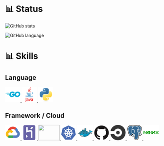 <!--
**mintak21/mintak21** is a ✨ _special_ ✨ repository because its `README.md` (this file) appears on your GitHub profile.

Here are some ideas to get you started:

- 🔭 I’m currently working on ...
- 🌱 I’m currently learning ...
- 👯 I’m looking to collaborate on ...
- 🤔 I’m looking for help with ...
- 💬 Ask me about ...
- 📫 How to reach me: ...
- 😄 Pronouns: ...
- ⚡ Fun fact: ...
-->

# 📊 Status

![GitHub stats](https://github-readme-stats.vercel.app/api?custom_title=Github%20Status&username=mintak21&count_private=true&hide=contribs&show_icons=true&theme=gruvbox)

![GitHub language](https://github-readme-stats.vercel.app/api/top-langs/?username=mintak21&count_private=true&theme=gruvbox)

# 📊 Skills

## Language

<p align="left"> <a href="https://go.dev/" target="_blank"> <img src="https://raw.githubusercontent.com/devicons/devicon/master/icons/go/go-original-wordmark.svg" width="50" height="50"/> </a>
<a href="https://www.java.com/ja/" target="_blank"> <img src="https://raw.githubusercontent.com/devicons/devicon/master/icons/java/java-original-wordmark.svg" width="50" height="50"/> </a>
<a href="https://www.python.jp/" target="_blank"> <img src="https://github.com/devicons/devicon/raw/master/icons/python/python-original.svg" width="50" height="50"/> </a>
</p>

## Framework / Cloud

<p align="left">
<a href="https://console.cloud.google.com/?hl=ja" target="_blank"> <img src="https://raw.githubusercontent.com/devicons/devicon/master/icons/googlecloud/googlecloud-original.svg" width="50" height="50"/> </a>
<a href="https://jp.heroku.com/" target="_blank"> <img src="https://github.com/devicons/devicon/raw/master/icons/heroku/heroku-plain.svg" width="50" height="50"/> </a>
<a href="https://www.terraform.io/" target="_blank"> <img src="https://camo.githubusercontent.com/1a4ed08978379480a9b1ca95d7f4cc8eb80b45ad47c056a7cfb5c597e9315ae5/68747470733a2f2f7777772e6461746f636d732d6173736574732e636f6d2f323838352f313632393934313234322d6c6f676f2d7465727261666f726d2d6d61696e2e737667" width="70" height="50"/> </a>
<a href="https://kubernetes.io/ja/" target="_blank"> <img src="https://github.com/devicons/devicon/raw/master/icons/kubernetes/kubernetes-plain.svg" width="50" height="50"/> </a>
<a href="https://www.docker.com/" target="_blank"> <img src="https://github.com/devicons/devicon/raw/master/icons/docker/docker-original.svg" width="50" height="50"/> </a>
<a href="https://github.co.jp/features/actions" target="_blank"> <img src="https://github.com/devicons/devicon/raw/master/icons/github/github-original.svg" width="50" height="50"/> </a>
<a href="https://circleci.com/ja/" target="_blank"> <img src="https://github.com/devicons/devicon/raw/master/icons/circleci/circleci-plain.svg" width="50" height="50"/> </a>
<a href="https://www.postgresql.jp/" target="_blank"> <img src="https://github.com/devicons/devicon/raw/master/icons/postgresql/postgresql-original.svg" width="50" height="50"/> </a>
<a href="https://www.nginx.co.jp/" target="_blank"> <img src="https://github.com/devicons/devicon/raw/master/icons/nginx/nginx-original.svg" width="50" height="50"/> </a>
</p>
